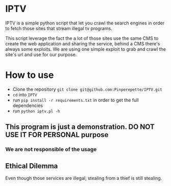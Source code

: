 # IPTV
IPTV is a simple python script that let you crawl the search engines
in order to fetch those sites that stream illegal tv programs.

This script leverage the fact the a lot of those sites use the same
CMS to create the web application and sharing the service, behind a CMS there's
always some exploits.
We are using one simple exploit to grab and crawl the site's url and use for our
purpose.

# How to use

* Clone the repository `git clone git@github.com:Pinperepette/IPTV.git`
* `cd` into `IPTV`
* run `pip install -r requirements.txt` in order to get the full dependencies
* run `python iptv.pl -h`

## This program is just a demonstration. DO NOT USE IT FOR PERSONAL purpose ##

### We are not responsible of the usage ###

## Ethical Dilemma

Even though those services are illegal, stealing from a thief is still stealing.
